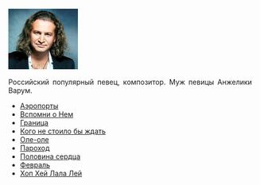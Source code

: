 ![](agutin_leonid.jpg)

Российский популярный певец, композитор. Муж певицы Анжелики Варум.

* [Аэропорты](Аэропорты)
* [Вспомни о Нем](Вспомни%20о%20Нем)
* [Граница](Граница)
* [Кого не стоило бы ждать](Кого%20не%20стоило%20бы%20ждать)
* [Оле-оле](Оле-оле)
* [Пароход](Пароход)
* [Половина сердца](Половина%20сердца)
* [Фeвpaль](Фeвpaль)
* [Хоп Хей Лала Лей](Хоп%20Хей%20Лала%20Лей)